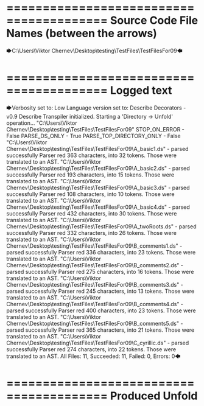 ========================================
Source Code File Names (between the arrows)
========================================

🡆C:\Users\Viktor Chernev\Desktop\testing\TestFiles\TestFilesFor09🡄

========================================
Logged text
========================================

🡆Verbosity set to: Low
Language version set to: Describe Decorators - v0.9
Describe Transpiler initialized.
Starting a 'Directory -> Unfold' operation...
"C:\Users\Viktor Chernev\Desktop\testing\TestFiles\TestFilesFor09"
STOP_ON_ERROR - False
PARSE_DS_ONLY - True
PARSE_TOP_DIRECTORY_ONLY - False
"C:\Users\Viktor Chernev\Desktop\testing\TestFiles\TestFilesFor09\A_basic1.ds" - parsed successfully
Parser red 363 characters, into 32 tokens.
Those were translated to an AST.
"C:\Users\Viktor Chernev\Desktop\testing\TestFiles\TestFilesFor09\A_basic2.ds" - parsed successfully
Parser red 193 characters, into 15 tokens.
Those were translated to an AST.
"C:\Users\Viktor Chernev\Desktop\testing\TestFiles\TestFilesFor09\A_basic3.ds" - parsed successfully
Parser red 108 characters, into 10 tokens.
Those were translated to an AST.
"C:\Users\Viktor Chernev\Desktop\testing\TestFiles\TestFilesFor09\A_basic4.ds" - parsed successfully
Parser red 432 characters, into 30 tokens.
Those were translated to an AST.
"C:\Users\Viktor Chernev\Desktop\testing\TestFiles\TestFilesFor09\A_twoRoots.ds" - parsed successfully
Parser red 332 characters, into 26 tokens.
Those were translated to an AST.
"C:\Users\Viktor Chernev\Desktop\testing\TestFiles\TestFilesFor09\B_comments1.ds" - parsed successfully
Parser red 336 characters, into 23 tokens.
Those were translated to an AST.
"C:\Users\Viktor Chernev\Desktop\testing\TestFiles\TestFilesFor09\B_comments2.ds" - parsed successfully
Parser red 275 characters, into 16 tokens.
Those were translated to an AST.
"C:\Users\Viktor Chernev\Desktop\testing\TestFiles\TestFilesFor09\B_comments3.ds" - parsed successfully
Parser red 245 characters, into 13 tokens.
Those were translated to an AST.
"C:\Users\Viktor Chernev\Desktop\testing\TestFiles\TestFilesFor09\B_comments4.ds" - parsed successfully
Parser red 400 characters, into 23 tokens.
Those were translated to an AST.
"C:\Users\Viktor Chernev\Desktop\testing\TestFiles\TestFilesFor09\B_comments5.ds" - parsed successfully
Parser red 365 characters, into 21 tokens.
Those were translated to an AST.
"C:\Users\Viktor Chernev\Desktop\testing\TestFiles\TestFilesFor09\C_cyrillic.ds" - parsed successfully
Parser red 274 characters, into 22 tokens.
Those were translated to an AST.
All Files: 11, Succeeded: 11, Failed: 0, Errors: 0🡄

========================================
Produced Unfold
========================================

